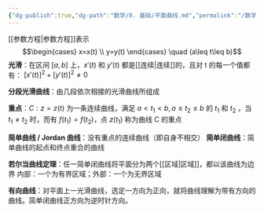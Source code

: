 ```yaml
---
{"dg-publish":true,"dg-path":"数学/0. 基础/平面曲线.md","permalink":"/数学/0. 基础/平面曲线/","dgPassFrontmatter":true,"noteIcon":"","created":"2024-05-21T15:20:28.181+08:00","updated":"2025-04-14T17:52:06.521+08:00"}
---
```



[[参数方程\|参数方程]]表示
$$\begin{cases}
x=x(t) \\
y=y(t)
\end{cases} \quad (a\leq t\leq b)$$
**光滑**：在区间 $[a,b]$ 上，$x'(t)$ 和 $y'(t)$ 都是[[连续\|连续]]的，且对 t 的每一个值都有： $[x'(t)]^{2}+[y'(t)]^{2}\neq 0$

**分段光滑曲线**：由几段依次相接的光滑曲线所组成

**重点**：$C: z=z(t)$ 为一条连续曲线，满足 $a<t_{1}<b,a\leq t_{2}\leq b$ 的 $t_{1}$ 和 $t_{2}$ ，当 $t_{1}\neq t_{2}$ 时，而有 $f(t_{1})=f(t_{2})$，点 $z(t_{1})$ 称为曲线 C 的重点

**简单曲线 / Jordan 曲线**：没有重点的连续曲线（即自身不相交）
**简单闭曲线**：简单曲线的起点和终点重合的曲线

**若尔当曲线定理**：任一简单闭曲线将平面分为两个[[区域\|区域]]，都以该曲线为边界
内部：一个为有界区域；外部：一个为无界区域      

**有向曲线**：对平面上一光滑曲线，选定一方向为正向，就将曲线理解为带有方向的曲线。简单闭曲线正方向为逆时针方向。

